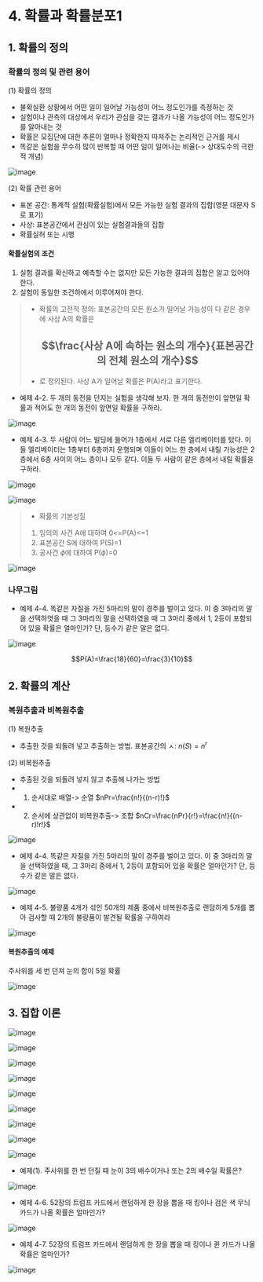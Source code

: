 # 4. 확률과 확률분포1
## 1. 확률의 정의
### 확률의 정의 및 관련 용어
(1) 확률의 정의
* 불확실환 상황에서 어떤 일이 일어날 가능성이 어느 정도인가를 측정하는 것
* 실험이나 관측의 대상에서 우리가 관심을 갖는 결과가 나올 가능성이 어느 정도인가를 알아내는 것
* 확률은 모집단에 대한 추론이 얼마나 정확한지 따져주는 논리적인 근거를 제시
* 똑같은 실험을 무수히 많이 반복할 때 어떤 일이 일어나는 비율(-> 상대도수의 극한적 개념)

![image](https://github.com/user-attachments/assets/177ba720-d6c6-47d2-99fe-dbd35fe6222a)

(2) 확률 관련 용어
* 표본 공간: 통계적 실험(확률실험)에서 모든 가능한 실험 결과의 집합(영문 대문자 S로 표기)
* 사상: 표본공간에서 관심이 있는 실험결과들의 집합
* 확률실허 또는 시행

#### 확률실험의 조건
1. 실험 결과를 확신하고 예측할 수는 없지만 모든 가능한 결과의 집합은 알고 있어야 한다.
2. 실험이 동일한 조건하에서 이루어져야 한다.

> * 확률의 고전적 정의: 표본공간의 모든 원소가 일어날 가능성이 다 같은 경우에 사상 A의 확률은
>   ## $$\frac{사상 A에 속하는 원소의 개수}{표본공간의 전체 원소의 개수}$$
> * 로 정의된다. 사상 A가 일어날 확률은 P(A)라고 표기한다.

* 예제 4-2. 두 개의 동전을 던지는 실험을 생각해 보자. 한 개의 동전만이 앞면일 확률과 적어도 한 개의 동전이 앞면일 확률을 구하라.

![image](https://github.com/user-attachments/assets/f1e3174a-44ff-446c-b247-9de04e0e445a)

* 예제 4-3. 두 사람이 어느 빌딩에 들어가 1층에서 서로 다른 엘리베이터를 탔다. 이들 엘리베이터는 1층부터 6층까지 운행되며 이들이 어느 한 층에서 내릴 가능성은 2층에서 6층 사이의 어느 층이나 모두 같다. 이들 두 사람이 같은 층에서 내릴 확률을 구하라.

![image](https://github.com/user-attachments/assets/ad67a0e8-13eb-4b85-b7f8-26efc6ef81e7)

![image](https://github.com/user-attachments/assets/bbfd19fe-28bb-40d2-a61e-7ae0464549be)

> * 확률의 기본성질
> 1. 임의의 사건 A에 대하여 0<=P(A)<=1
> 2. 표본공간 S에 대하여 P(S)=1
> 3. 공사건 $\phi$에 대하여 P($\phi$)=0

![image](https://github.com/user-attachments/assets/5fe173dd-6d6c-4798-a2f3-0edb7f9a7a93)

### 나무그림
* 예제 4-4. 똑같은 자질을 가진 5마리의 말이 경주를 벌이고 있다. 이 중 3마리의 말을 선택하엿을 때 그 3마리의 말을 선택하였을 때 그 3마리 중에서 1, 2등이 포함되어 있을 확률은 얼마인가? 단, 등수가 같은 말은 없다.

![image](https://github.com/user-attachments/assets/1053433a-f280-4627-82f5-00dceac0445c)

$$P(A)=\frac{18}{60}=\frac{3}{10}$$

## 2. 확률의 계산
### 복원추출과 비복원추출
(1) 복원추출
* 추출한 것을 되돌려 넣고 추출하는 방법. 표본공간의 ㅅ: $n(S)=n^r$

(2) 비복원추출
* 추출된 것을 되돌려 넣지 않고 추출해 나가는 방법
* 1. 순서대로 배열-> 순열 $nPr=\frac{n!}{(n-r)!}$
* 2. 순서에 상관없이 비복원추출-> 조합 $nCr=\frac{nPr}{r!}=\frac{n!}{(n-r)!r!}$

![image](https://github.com/user-attachments/assets/eeb462f8-9671-44bb-86fa-271985cc4b4e)

* 예제 4-4. 똑같은 자질을 가진 5마리의 말이 경주를 벌이고 있다. 이 중 3마리의 말을 선택하였을 때, 그 3마리 중에서 1, 2등이 포함되어 있을 확률은 얼마인가? 단, 등수가 같은 말은 없다.

![image](https://github.com/user-attachments/assets/89128a46-422a-43c2-b799-d919b9adc422)

* 예제 4-5. 불량품 4개가 섞인 50개의 제품 중에서 비복원추출로 랜덤하게 5개를 뽑아 검사할 때 2개의 불량품이 발견될 확률을 구하여라

![image](https://github.com/user-attachments/assets/291e3863-2b85-4c2c-b59f-638d75ca1cf8)

#### 복원추출의 예제
주사위를 세 번 던져 눈의 합이 5일 확률

![image](https://github.com/user-attachments/assets/c706d404-d1d1-4875-b61b-2913e534ca3e)

## 3. 집합 이론
![image](https://github.com/user-attachments/assets/3e13f57c-8f95-4bc5-9e0c-2f78ac253e33)

![image](https://github.com/user-attachments/assets/523ce81b-b6db-4f6b-afbf-7ceb9a0d154e)

![image](https://github.com/user-attachments/assets/694236a8-3291-478b-8828-8ec2f19b9392)

![image](https://github.com/user-attachments/assets/98afd5cd-66f1-4a6a-8a12-e9cf5382fe88)

![image](https://github.com/user-attachments/assets/980dc099-bb21-47ed-96c9-7aae103a5b3e)

![image](https://github.com/user-attachments/assets/8ac44f63-ab05-443c-8cdd-9b27eee69d3d)

![image](https://github.com/user-attachments/assets/76f20b9a-9247-4406-87f0-78c3d58570e4)

![image](https://github.com/user-attachments/assets/5cc7ab55-30b7-41d6-aaa2-dcd5a2dd1879)

![image](https://github.com/user-attachments/assets/677f80f8-52cc-4fe7-9f9a-22a023b30697)

* 예제(1). 주사위를 한 번 던질 때 눈이 3의 배수이거나 또는 2의 배수일 확률은?

![image](https://github.com/user-attachments/assets/5fe0c149-83ad-408b-99d4-77fe7c11bf1c)

* 예제 4-6. 52장의 트럼프 카드에서 랜덤하게 한 장을 뽑을 때 킹이나 검은 색 무늬 카드가 나올 확률은 얼마인가?

![image](https://github.com/user-attachments/assets/730da4d3-2acf-4fec-9f38-6c36d98b2b03)

* 예제 4-7. 52장의 트럼프 카드에서 랜덤하게 한 장을 뽑을 때 킹이나 퀸 카드가 나올 확률은 얼마인가?

![image](https://github.com/user-attachments/assets/b43b6055-d800-4fbf-a1b7-1e5113a16c97)
